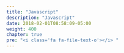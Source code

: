 ```yaml
---
title: "Javascript"
description: "Javascript"
date: 2018-02-01T08:58:09-05:00
weight: 400
chapter: true
pre: "<i class='fa fa-file-text-o'></i> "
---
```


